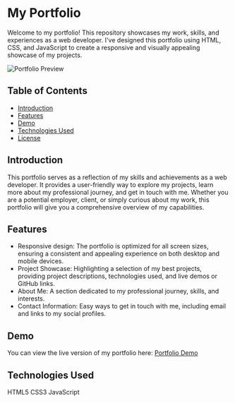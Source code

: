 # My Portfolio

Welcome to my portfolio! This repository showcases my work, skills, and experiences as a web developer. I've designed this portfolio using HTML, CSS, and JavaScript to create a responsive and visually appealing showcase of my projects.

![Portfolio Preview](images/portfolio-preview.png)

## Table of Contents

- [Introduction](#introduction)
- [Features](#features)
- [Demo](#demo)
- [Technologies Used](#technologies-used)
- [License](#license)

## Introduction

This portfolio serves as a reflection of my skills and achievements as a web developer. It provides a user-friendly way to explore my projects, learn more about my professional journey, and get in touch with me. Whether you are a potential employer, client, or simply curious about my work, this portfolio will give you a comprehensive overview of my capabilities.

## Features

- Responsive design: The portfolio is optimized for all screen sizes, ensuring a consistent and appealing experience on both desktop and mobile devices.
- Project Showcase: Highlighting a selection of my best projects, providing project descriptions, technologies used, and live demos or GitHub links.
- About Me: A section dedicated to my professional journey, skills, and interests.
- Contact Information: Easy ways to get in touch with me, including email and links to my social profiles.

## Demo

You can view the live version of my portfolio here: [Portfolio Demo](https://ajitroy01.github.io/)

## Technologies Used
HTML5
CSS3
JavaScript

